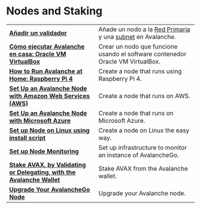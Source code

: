 # Nodes and Staking

|  |  |
| :--- | :--- |
| [**Añadir un validador**](add-a-validator.md) | Añade un nodo a la [Red Primaria](https://docs.avax.network/learn/platform-overview) y una [subnet](https://docs.avax.network/learn/platform-overview#subnets) en Avalanche. |
| [**Cómo ejecutar Avalanche en casa: Oracle VM VirtualBox**](https://www.youtube.com/watch?v=7Tx1iKg-jL0) | Crear un nodo que funcione usando el software contenedor Oracle VM VirtualBox. |
| [**How to Run Avalanche at Home: Raspberry Pi 4**](https://www.youtube.com/watch?v=jlur1nef4-E) | Create a node that runs using Raspberry Pi 4. |
| [**Set Up an Avalanche Node with Amazon Web Services \(AWS\)**](https://docs.avax.network/build/tutorials/nodes-and-staking/setting-up-an-avalanche-node-with-amazon-web-services-aws)**​** | Create a node that runs on AWS. |
| [**Set Up an Avalanche Node with Microsoft Azure**](https://docs.avax.network/build/tutorials/platform/set-up-an-avalanche-node-with-microsoft-azure)**​** | Create a node that runs on Microsoft Azure. |
| [**Set up Node on Linux using install script**](set-up-node-with-installer.md) | Create a node on Linux the easy way. |
| [**Set up Node Monitoring**](setting-up-node-monitoring.md) | Set up infrastructure to monitor an instance of AvalancheGo. |
| [**Stake AVAX, by Validating or Delegating, with the Avalanche Wallet**](staking-avax-by-validating-or-delegating-with-the-avalanche-wallet.md) | Stake AVAX from the Avalanche wallet. |
| **​**[**Upgrade Your AvalancheGo Node**](https://docs.avax.network/build/tutorials/nodes-and-staking/upgrade-your-avalanchego-node)**​** | Upgrade your Avalanche node. |

<!--stackedit_data:
eyJoaXN0b3J5IjpbLTI5MDA1MDk1NF19
-->